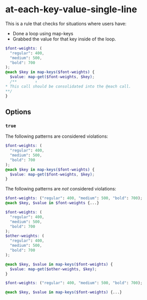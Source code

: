 # at-each-key-value-single-line

This is a rule that checks for situations where users have:

- Done a loop using map-keys
- Grabbed the value for that key inside of the loop.

```scss
$font-weights: (
  "regular": 400,
  "medium": 500,
  "bold": 700
);
@each $key in map-keys($font-weights) {
  $value: map-get($font-weights, $key);
  /**        ↑
* This call should be consolidated into the @each call.
**/
}
```

## Options

### `true`

The following patterns are considered violations:

```scss
$font-weights: (
  "regular": 400,
  "medium": 500,
  "bold": 700
);
@each $key in map-keys($font-weights) {
  $value: map-get($font-weights, $key);
}
```

The following patterns are _not_ considered violations:

```scss
$font-weights: ("regular": 400, "medium": 500, "bold": 700);
@each $key, $value in $font-weights {...}
```

```scss
$font-weights: (
  "regular": 400,
  "medium": 500,
  "bold": 700
);
$other-weights: (
  "regular": 400,
  "medium": 500,
  "bold": 700
);

@each $key, $value in map-keys($font-weights) {
  $value: map-get($other-weights, $key);
}
```

```scss
$font-weights: ("regular": 400, "medium": 500, "bold": 700);

@each $key, $value in map-keys($font-weights) {...}
```
